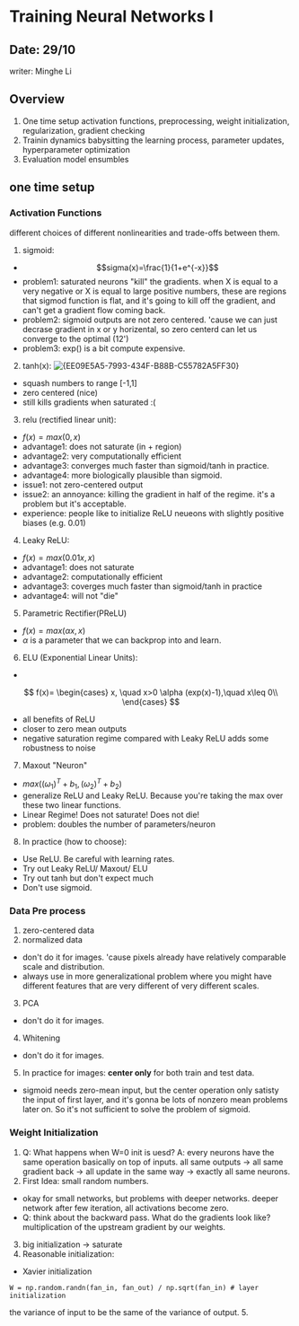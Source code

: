 # Training Neural Networks I

## Date: 29/10
writer: Minghe Li

## Overview
1. One time setup
activation functions, preprocessing, weight initialization, regularization, gradient checking
2. Trainin dynamics
babysitting the learning process, parameter updates, hyperparameter optimization
3. Evaluation
model ensumbles

## one time setup
### Activation Functions
different choices of different nonlinearities and trade-offs between them.
1. sigmoid:
- $$sigma(x)=\frac{1}{1+e^{-x}}$$
- problem1: saturated neurons "kill" the gradients. when X is equal to a very negative or X is equal to large positive numbers, these are regions that sigmod function is flat, and it's going to kill off the gradient, and can't get a gradient flow coming back.
- problem2: sigmoid outputs are not zero centered. 'cause we can just decrase gradient in x or y horizental, so zero centerd can let us converge to the optimal (12')
- problem3: exp() is a bit compute expensive. 
2. tanh(x):
  ![{EE09E5A5-7993-434F-B88B-C55782A5FF30}](https://github.com/user-attachments/assets/d597b231-c9c8-42a4-95f5-16b57eea1b93)
- squash numbers to range [-1,1]
- zero centered (nice)
- still kills gradients when saturated :(
3.  relu (rectified linear unit): 
- $f(x)=max(0,x)$
- advantage1: does not saturate (in + region)
- advantage2: very computationally efficient
- advantage3: converges much faster than sigmoid/tanh in practice.
- advantage4: more biologically plausible than sigmoid.
- issue1: not zero-centered output
- issue2: an annoyance: killing the gradient in half of the regime. it's a problem but it's acceptable.
- experience: people like to initialize ReLU neueons with slightly positive biases (e.g. 0.01)
4. Leaky ReLU:
- $f(x)=max(0.01x,x)$
- advantage1: does not saturate
- advantage2: computationally efficient
- advantage3: coverges much faster than sigmoid/tanh in practice
- advantage4: will not "die"
5. Parametric Rectifier(PReLU) 
- $f(x)=max(\alpha x,x)$
- $\alpha$ is a parameter that we can backprop into and learn.
6. ELU (Exponential Linear Units):
-
$$
f(x)=
\begin{cases}
x, \quad x>0
\alpha (exp(x)-1),\quad x\leq 0\\
\end{cases}
$$
- all benefits of ReLU
- closer to zero mean outputs
- negative saturation regime compared with Leaky ReLU adds some robustness to noise
7. Maxout "Neuron"
- $max((\omega_1)^T + b_1, (\omega_2)^T + b_2)$
- generalize ReLU and Leaky ReLU. Because you're taking the max over these two linear functions.
- Linear Regime! Does not saturate! Does not die!
- problem: doubles the number of parameters/neuron
8. In practice (how to choose):
- Use ReLU. Be careful with learning rates.
- Try out Leaky ReLU/ Maxout/ ELU
- Try out tanh but don't expect much
- Don't use sigmoid. 

### Data Pre process
1. zero-centered data
2. normalized data
- don't do it for images. 'cause pixels already have relatively comparable scale and distribution.
- always use in more generalizational problem where you might have different features that are very different of very different scales.
3. PCA
- don't do it for images.
4. Whitening
- don't do it for images.
5. In practice for images: **center only** for both train and test data.
- sigmoid needs zero-mean input, but the center operation only satisty the input of first layer, and it's gonna be lots of nonzero mean problems later on. So it's not sufficient to solve the problem of sigmoid.
### Weight Initialization
1. Q: What happens when W=0 init is uesd?
A: every neurons have the same operation basically on top of inputs. all same outputs -> all same gradient back -> all update in the same way -> exactly all same neurons.
2. First Idea: small random numbers.
- okay for small networks, but problems with deeper networks. deeper network after few iteration, all activations become zero.
- Q: think about the backward pass. What do the gradients look like? \
multiplication of the upstream gradient by our weights.
3. big initialization -> saturate
4. Reasonable initialization:
- Xavier initialization
```
W = np.random.randn(fan_in, fan_out) / np.sqrt(fan_in) # layer initialization
```
the variance of input to be the same of the variance of output.
5. 
